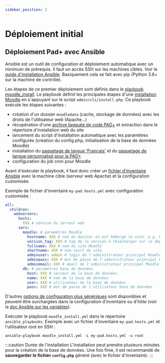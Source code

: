 ```yaml
---
sidebar_position: 2
---
```

# Déploiement initial


## Déploiement Pad+ avec Ansible

Ansible est un outil de configuration et déploiement automatique avec un minimum de prérequis. Il faut un accès SSH sur les machines cibles. Voir le [guide d'installation Ansible](https://docs.ansible.com/ansible/latest/installation_guide/index.html). Basiquement cela se fait avec pip (Python 3.8+ sur la machine de contrôle).

Les étapes de ce premier déploiement sont définis dans le [playbook moodle_install](https://github.com/e-PSHAD/pad-infra/blob/main/ansible-playbooks/moodle_install.yml). Le playbook définit les principales étapes d'une [installation Moodle](https://docs.moodle.org/311/en/Installing_Moodle) en s'appuyant sur le script `admin/cli/install.php`. Ce playbook exécute les étapes suivantes :

- création d'un dossier `moodledata` (cache, stockage de données) avec les droits de l'utilisateur web (Apache...)
- récupération d'une [archive tagguée de code PAD+](https://github.com/e-PSHAD/PAD) et extraction dans le répertoire d'installation web du site
- lancement du script d'installation automatique avec les paramètres configurés (création du config.php, initialisation de la base de données Moodle)
- installation du [paquetage de langue 'Français'](https://download.moodle.org/langpack/3.11/) et du [paquetage de langue personnalisé pour la PAD+](https://github.com/e-PSHAD/pad-infra/raw/main/lang/)
- configuration du job cron pour Moodle

Avant d'exécuter le playbook, il faut donc créer un [fichier d'inventaire Ansible](https://docs.ansible.com/ansible/latest/user_guide/intro_inventory.html#intro-inventory) avec la machine cible (serveur web Apache) et la configuration customisée.

Exemple de fichier d'inventaire `my-pad.hosts.yml` avec configuration customisée :

```yaml
all:
  children:
    webservers:
      hosts:
        XXX # adresse du serveur web
      vars:
        moodle: # paramètres Moodle
          hostname: XXX # nom du dossier où est hébergé le site, e.g. https://www.<hostname>
          version_tag: XXX # tag de la version à télécharger sur le dépôt git https://github.com/e-PSHAD/PAD
          fullname: XXX # nom du site Moodle
          shortname: XXX # nom court du site
          adminuser: admin # login de l'administrateur principal Moodle
          adminpass: XXX # mot de passe de l'administrateur principal Moodle
          adminemail: XXX # email de l'administrateur principal Moodle
        db: # paramètres base de données
          host: XXX # serveur de la base de données
          name: XXX # nom de la base de données
          user: XXX # utilisateur de la base de données
          pass: XXX # mot de passe de l'utilisateur base de données
```

D'autres [options de configuration plus génériques](https://github.com/e-PSHAD/pad-infra/blob/main/ansible-playbooks/group_vars/all.yml) sont disponibles et peuvent être surchargées dans la configuration d'inventaire ou d'hôte (voir la [doc Ansible sur les variables](https://docs.ansible.com/ansible/latest/user_guide/intro_inventory.html#adding-variables-to-inventory)).

Exécuter le playbook `moodle_install.yml` dans le répertoire `ansible_playbooks`. Exemple avec un fichier d'inventaire `my-pad.hosts.yml` et l'utilisateur root en SSH :

```
ansible-playbook moodle_install.yml -i my-pad.hosts.yml -u root
```

:::caution Durée de l'installation
L'installation peut prendre plusieurs minutes pour la création de la base de données. Une fois finie, il est recommandé de **sauvegarder le fichier `config.php`** généré (avec le fichier d'inventaire).
:::
